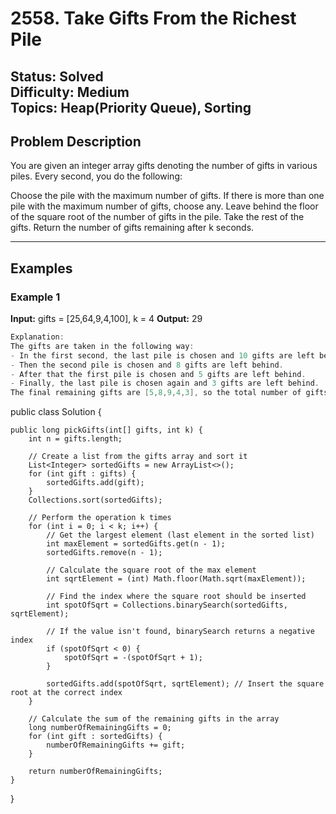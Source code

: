 # 2558. Take Gifts From the Richest Pile

**Status:** Solved  
**Difficulty:** Medium  
**Topics:** Heap(Priority Queue), Sorting  
---

## Problem Description

You are given an integer array gifts denoting the number of gifts in various piles. Every second, you do the following:

Choose the pile with the maximum number of gifts.
If there is more than one pile with the maximum number of gifts, choose any.
Leave behind the floor of the square root of the number of gifts in the pile. Take the rest of the gifts.
Return the number of gifts remaining after k seconds.

---

## Examples

### Example 1

**Input:**
gifts = [25,64,9,4,100], k = 4
**Output:**
29
```c
Explanation: 
The gifts are taken in the following way:
- In the first second, the last pile is chosen and 10 gifts are left behind.
- Then the second pile is chosen and 8 gifts are left behind.
- After that the first pile is chosen and 5 gifts are left behind.
- Finally, the last pile is chosen again and 3 gifts are left behind.
The final remaining gifts are [5,8,9,4,3], so the total number of gifts remaining is 29.
```
public class Solution {

    public long pickGifts(int[] gifts, int k) {
        int n = gifts.length;

        // Create a list from the gifts array and sort it
        List<Integer> sortedGifts = new ArrayList<>();
        for (int gift : gifts) {
            sortedGifts.add(gift);
        }
        Collections.sort(sortedGifts);

        // Perform the operation k times
        for (int i = 0; i < k; i++) {
            // Get the largest element (last element in the sorted list)
            int maxElement = sortedGifts.get(n - 1);
            sortedGifts.remove(n - 1);

            // Calculate the square root of the max element
            int sqrtElement = (int) Math.floor(Math.sqrt(maxElement));

            // Find the index where the square root should be inserted
            int spotOfSqrt = Collections.binarySearch(sortedGifts, sqrtElement);

            // If the value isn't found, binarySearch returns a negative index
            if (spotOfSqrt < 0) {
                spotOfSqrt = -(spotOfSqrt + 1);
            }

            sortedGifts.add(spotOfSqrt, sqrtElement); // Insert the square root at the correct index
        }

        // Calculate the sum of the remaining gifts in the array
        long numberOfRemainingGifts = 0;
        for (int gift : sortedGifts) {
            numberOfRemainingGifts += gift;
        }

        return numberOfRemainingGifts;
    }
}

